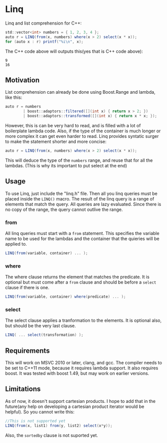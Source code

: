 Linq
====

Linq and list comprehension for C++:

```c#
std::vector<int> numbers = { 1, 2, 3, 4 };
auto r = LINQ(from(x, numbers) where(x > 2) select(x * x));
for (auto x : r) printf("%i\n", x);
```

The C++ code above will outputs this(yes that is C++ code above):

    9
    16


Motivation
----------

List comprehension can already be done using Boost.Range and lambda, like this:

```c#
auto r = numbers 
        | boost::adaptors::filtered([](int x) { return x > 2; }) 
        | boost::adaptors::transformed([](int x) { return x * x; });
```

However, this is can be very hard to read, and is filled with a lot of boilerplate lambda code. Also, if the type of the container is much longer or more complex it can get even harder to read. Linq provides syntatic surger to make the statement shorter and more concise:

```c#
auto r = LINQ(from(x, numbers) where(x > 2) select(x * x));
```

This will deduce the type of the `numbers` range, and reuse that for all the lambdas. (This is why its important to put select at the end)

Usage
-----

To use Linq, just include the "linq.h" file. Then all you linq queries must be placed inside the `LINQ()` macro. The result of the linq query is a range of elements that match the query. All queries are lazy evaluated. Since there is no copy of the range, the query cannot outlive the range.


### from
All linq queries must start with a `from` statement. This specifies the variable name to be used for the lambdas and the container that the quieries will be applied to. 

```c#
LINQ(from(variable, container) ... );
```

### where
The where clause returns the element that matches the predicate. It is optional but must come after a `from` clause and should be before a `select` clause if there is one.

 ```c#
LINQ(from(variable, container) where(predicate) ... );
```

### select
The select clause applies a tranformation to the elements. It is optional also, but should be the very last clause.

 ```c#
LINQ( ... select(transformation) );
```

Requirements
------------

This will work on MSVC 2010 or later, clang, and gcc. The compiler needs to be set to C++11 mode, because it requires lambda support. It also requires boost. It was tested with boost 1.49, but may work on earlier versions. 

Limitations
-----------

As of now, it doesn't support cartesian products. I hope to add that in the future(any help on developing a cartesian product iterator would be helpful). So you cannot write this:

```c#
//This is not supported yet
LINQ(from(x, list1) from(y, list2) select(x*y));
```

Also, the `sortedby` clause is not suported yet.

